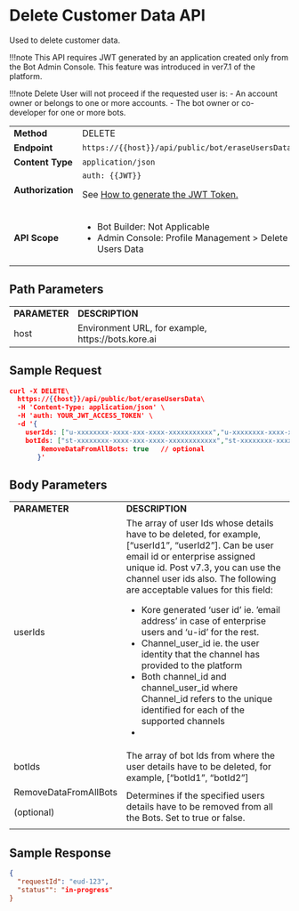 # **Delete Customer Data API**

Used to delete customer data.

!!!note
    This API requires JWT generated by an application created only from the Bot Admin Console. This feature was introduced in ver7.1 of the platform.

!!!note
    Delete User will not proceed if the requested user is:
        - An account owner or belongs to one or more accounts.
        - The bot owner or co-developer for one or more bots.

<table>
  <tr>
   <td>
<strong>Method</strong>
   </td>
   <td>DELETE
   </td>
  </tr>
  <tr>
   <td><strong>Endpoint</strong>
   </td>
   <td><code>https://{{host}}/api/public/bot/eraseUsersData</code>
   </td>
  </tr>
  <tr>
   <td><strong>Content Type</strong>
   </td>
   <td><code>application/json</code>
   </td>
  </tr>
  <tr>
   <td><strong>Authorization</strong>
   </td>
   <td><code>auth: {{JWT}}</code>
<p>
See <a href="https://developer.kore.ai/docs/bots/api-guide/apis/#Generating_the_JWT_Token">How to generate the JWT Token.</a>
   </td>
  </tr>
  <tr>
   <td><strong>API Scope</strong>
   </td>
   <td>
<ul>

<li>Bot Builder: Not Applicable

<li>Admin Console: Profile Management > Delete Users Data
</li>
</ul>
   </td>
  </tr>
</table>


 


## Path Parameters


<table>
  <tr>
   <td><strong>PARAMETER</strong>
   </td>
   <td><strong>DESCRIPTION</strong>
   </td>
  </tr>
  <tr>
   <td>host
   </td>
   <td>Environment URL, for example, https://bots.kore.ai
   </td>
  </tr>
</table>


 


## Sample Request


```json
curl -X DELETE\
  https://{{host}}/api/public/bot/eraseUsersData\
  -H 'Content-Type: application/json' \
  -H 'auth: YOUR_JWT_ACCESS_TOKEN' \
  -d '{
  	userIds: ["u-xxxxxxxx-xxxx-xxx-xxxx-xxxxxxxxxxx","u-xxxxxxxx-xxxx-xxx-xxxx-xxxxxxxxxxx","u-xxxxxxxx-xxxx-xxx-xxxx-xxxxxxxxxxx"],
	botIds: ["st-xxxxxxxx-xxxx-xxx-xxxx-xxxxxxxxxxxx","st-xxxxxxxx-xxxx-xxx-xxxx-xxxxxxxxxxxx","x-xxxxxxxx-xxxx-xxx-xxxx-xxxxxxxxxxxx"]
        RemoveDataFromAllBots: true   // optional
       }'
```


 


## Body Parameters


<table>
  <tr>
   <td><strong>PARAMETER</strong>
   </td>
   <td><strong>DESCRIPTION</strong>
   </td>
  </tr>
  <tr>
   <td>userIds
   </td>
   <td>The array of user Ids whose details have to be deleted, for example, [“userId1”, “userId2”]. Can be user email id or enterprise assigned unique id. Post v7.3, you can use the channel user ids also. The following are acceptable values for this field:
<ul>

<li>Kore generated ‘user id’ ie. ’email address’ in case of enterprise users and ‘u-id’ for the rest.

<li>Channel_user_id ie. the user identity that the channel has provided to the platform

<li>Both channel_id and channel_user_id  where Channel_id refers to the unique identified for each of the supported channels

<li>
</li>
</ul>
   </td>
  </tr>
  <tr>
   <td>botIds
   </td>
   <td>The array of bot Ids from where the user details have to be deleted, for example, [“botId1”, “botId2”]
   </td>
  </tr>
  <tr>
   <td>RemoveDataFromAllBots
<p>
(optional)
   </td>
   <td>Determines if the specified users details have to be removed from all the Bots. Set to true or false.
   </td>
  </tr>
</table>

## Sample Response


```json
{
  "requestId": "eud-123",
  "status"": "in-progress"
}
```